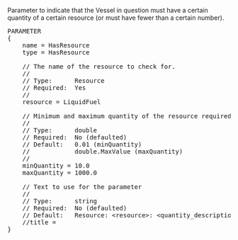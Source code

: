 Parameter to indicate that the Vessel in question must have a certain quantity of a certain resource (or must have fewer than a certain number).

<pre>
PARAMETER
{
    name = HasResource
    type = HasResource

    // The name of the resource to check for.
    //
    // Type:      Resource
    // Required:  Yes
    //
    resource = LiquidFuel

    // Minimum and maximum quantity of the resource required.
    //
    // Type:      double
    // Required:  No (defaulted)
    // Default:   0.01 (minQuantity)
    //            double.MaxValue (maxQuantity)
    //
    minQuantity = 10.0
    maxQuantity = 1000.0

    // Text to use for the parameter
    //
    // Type:      string
    // Required:  No (defaulted)
    // Default:   Resource: &lt;resource&gt;: &lt;quantity_description&gt;
    //title =
}
</pre>
